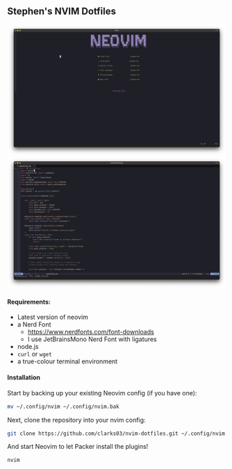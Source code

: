 ## Stephen's NVIM Dotfiles
![](images/homescreen.png)
![](images/code.png)
#### Requirements:
- Latest version of neovim
- a Nerd Font
    - https://www.nerdfonts.com/font-downloads
    - I use JetBrainsMono Nerd Font with ligatures
- node.js
- `curl` or `wget`
- a true-colour terminal environment

#### Installation
Start by backing up your existing Neovim config (if you have one):
```bash
mv ~/.config/nvim ~/.config/nvim.bak
```
Next, clone the repository into your nvim config:
```bash
git clone https://github.com/clarks03/nvim-dotfiles.git ~/.config/nvim
```
And start Neovim to let Packer install the plugins!
```bash
nvim
```

